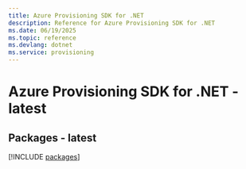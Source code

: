 ```yaml
---
title: Azure Provisioning SDK for .NET
description: Reference for Azure Provisioning SDK for .NET
ms.date: 06/19/2025
ms.topic: reference
ms.devlang: dotnet
ms.service: provisioning
---
```

# Azure Provisioning SDK for .NET - latest
## Packages - latest
[!INCLUDE [packages](provisioning-index.md)]